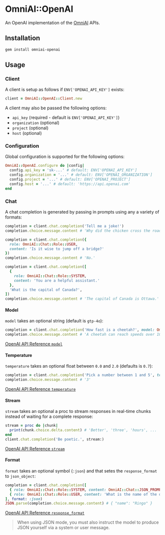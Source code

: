 # OmniAI::OpenAI

An OpenAI implementation of the [OmniAI](https://github.com/ksylvest/omniai) APIs.

## Installation

```sh
gem install omniai-openai
```

## Usage

### Client

A client is setup as follows if `ENV['OPENAI_API_KEY']` exists:

```ruby
client = OmniAI::OpenAI::Client.new
```

A client may also be passed the following options:

- `api_key` (required - default is `ENV['OPENAI_API_KEY']`)
- `organization` (optional)
- `project` (optional)
- `host` (optional)

### Configuration

Global configuration is supported for the following options:

```ruby
OmniAI::OpenAI.configure do |config|
  config.api_key = 'sk-...' # default: ENV['OPENAI_API_KEY']
  config.organization = '...' # default: ENV['OPENAI_ORGANIZATION']
  config.project = '...' # default: ENV['OPENAI_PROJECT']
  config.host = '...' # default: 'https://api.openai.com'
end
```

### Chat

A chat completion is generated by passing in prompts using any a variety of formats:

```ruby
completion = client.chat.completion('Tell me a joke!')
completion.choice.message.content # 'Why did the chicken cross the road? To get to the other side.'
```

```ruby
completion = client.chat.completion({
  role: OmniAI::Chat::Role::USER,
  content: 'Is it wise to jump off a bridge?'
})
completion.choice.message.content # 'No.'
```

```ruby
completion = client.chat.completion([
  {
    role: OmniAI::Chat::Role::SYSTEM,
    content: 'You are a helpful assistant.'
  },
  'What is the capital of Canada?',
])
completion.choice.message.content # 'The capital of Canada is Ottawa.'
```

#### Model

`model` takes an optional string (default is `gtp-4o`):

```ruby
completion = client.chat.completion('How fast is a cheetah?', model: OmniAI::OpenAI::Chat::Model::GPT_3_5_TURBO)
completion.choice.message.content # 'A cheetah can reach speeds over 100 km/h.'
```

[OpenAI API Reference `model`](https://platform.openai.com/docs/api-reference/chat/create#chat-create-model)

#### Temperature

`temperature` takes an optional float between `0.0` and `2.0` (defaults is `0.7`):

```ruby
completion = client.chat.completion('Pick a number between 1 and 5', temperature: 2.0)
completion.choice.message.content # '3'
```

[OpenAI API Reference `temperature`](https://platform.openai.com/docs/api-reference/chat/create#chat-create-temperature)

#### Stream

`stream` takes an optional a proc to stream responses in real-time chunks instead of waiting for a complete response:

```ruby
stream = proc do |chunk|
  print(chunk.choice.delta.content) # 'Better', 'three', 'hours', ...
end
client.chat.completion('Be poetic.', stream:)
```

[OpenAI API Reference `stream`](https://platform.openai.com/docs/api-reference/chat/create#chat-create-stream)

#### Format

`format` takes an optional symbol (`:json`) and that setes the `response_format` to `json_object`:

```ruby
completion = client.chat.completion([
  { role: OmniAI::Chat::Role::SYSTEM, content: OmniAI::Chat::JSON_PROMPT },
  { role: OmniAI::Chat::Role::USER, content: 'What is the name of the drummer for the Beatles?' }
], format: :json)
JSON.parse(completion.choice.message.content) # { "name": "Ringo" }
```

[OpenAI API Reference `response_format`](https://platform.openai.com/docs/api-reference/chat/create#chat-create-stream)

> When using JSON mode, you must also instruct the model to produce JSON yourself via a system or user message.
